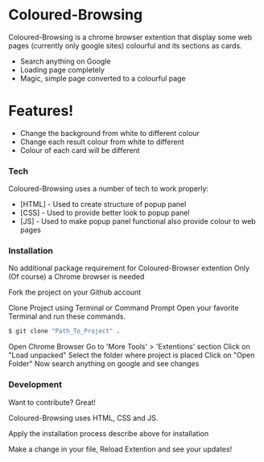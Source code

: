 # Coloured-Browsing

Coloured-Browsing is a chrome browser extention that display some web pages (currently only google sites) colourful and its sections as cards.

  - Search anything on Google
  - Loading page completely
  - Magic, simple page converted to a colourful page

# Features!

  - Change the background from white to different colour
  - Change each result colour from white to different
  - Colour of each card will be different

### Tech

Coloured-Browsing uses a number of tech to work properly:

* [HTML] - Used to create structure of popup panel
* [CSS] - Used to provide better look to popup panel
* [JS] - Used to make popup panel functional also provide colour to web pages

### Installation

No additional package requirement for Coloured-Browser extention
Only (Of course) a Chrome browser is needed


Fork the project on your Github account

Clone Project using Terminal or Command Prompt
Open your favorite Terminal and run these commands.
```sh
$ git clone "Path_To_Project" .
```
Open Chrome Browser
Go to 'More Tools' > 'Extentions'  section
Click on "Load unpacked"
Select the folder where project is placed
Click on "Open Folder"
Now search anything on google and see changes

### Development

Want to contribute? Great!

Coloured-Browsing uses HTML, CSS and JS.

Apply the installation process describe above for installation

Make a change in your file,
Reload Extention and see your updates!
